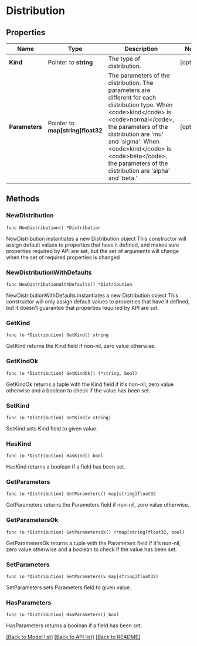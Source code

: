 # Distribution

## Properties

Name | Type | Description | Notes
------------ | ------------- | ------------- | -------------
**Kind** | Pointer to **string** | The type of distribution. | [optional] 
**Parameters** | Pointer to **map[string]float32** | The parameters of the distribution. The parameters are different for each distribution type. When &lt;code&gt;kind&lt;/code&gt; is &lt;code&gt;normal&lt;/code&gt;, the parameters of the distribution are &#39;mu&#39; and &#39;sigma&#39;. When &lt;code&gt;kind&lt;/code&gt; is &lt;code&gt;beta&lt;/code&gt;, the parameters of the distribution are &#39;alpha&#39; and &#39;beta.&#39; | [optional] 

## Methods

### NewDistribution

`func NewDistribution() *Distribution`

NewDistribution instantiates a new Distribution object
This constructor will assign default values to properties that have it defined,
and makes sure properties required by API are set, but the set of arguments
will change when the set of required properties is changed

### NewDistributionWithDefaults

`func NewDistributionWithDefaults() *Distribution`

NewDistributionWithDefaults instantiates a new Distribution object
This constructor will only assign default values to properties that have it defined,
but it doesn't guarantee that properties required by API are set

### GetKind

`func (o *Distribution) GetKind() string`

GetKind returns the Kind field if non-nil, zero value otherwise.

### GetKindOk

`func (o *Distribution) GetKindOk() (*string, bool)`

GetKindOk returns a tuple with the Kind field if it's non-nil, zero value otherwise
and a boolean to check if the value has been set.

### SetKind

`func (o *Distribution) SetKind(v string)`

SetKind sets Kind field to given value.

### HasKind

`func (o *Distribution) HasKind() bool`

HasKind returns a boolean if a field has been set.

### GetParameters

`func (o *Distribution) GetParameters() map[string]float32`

GetParameters returns the Parameters field if non-nil, zero value otherwise.

### GetParametersOk

`func (o *Distribution) GetParametersOk() (*map[string]float32, bool)`

GetParametersOk returns a tuple with the Parameters field if it's non-nil, zero value otherwise
and a boolean to check if the value has been set.

### SetParameters

`func (o *Distribution) SetParameters(v map[string]float32)`

SetParameters sets Parameters field to given value.

### HasParameters

`func (o *Distribution) HasParameters() bool`

HasParameters returns a boolean if a field has been set.


[[Back to Model list]](../README.md#documentation-for-models) [[Back to API list]](../README.md#documentation-for-api-endpoints) [[Back to README]](../README.md)


